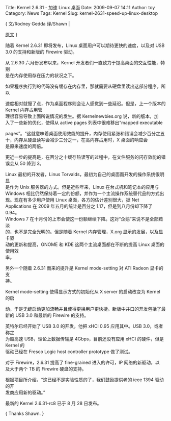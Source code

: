 Title: Kernel 2.6.31 - 加速 Linux 桌面
Date: 2009-09-07 14:11
Author: toy
Category: News
Tags: Kernel
Slug: kernel-2631-speed-up-linux-desktop

{ 文/Rodney Gedda 译/Shawn |  

[原文](http://www.techworld.com.au/article/317416/kernel\_2\_6\_31\_speed\_up\_linux\_desktop)
}

随着 Kernel 2.6.31 即将发布，Linux 桌面用户可以期待更快的速度，以及对
USB  
3.0 的支持和新版的 Firewire 驱动。

从 2.6.30 六月份发布以来，Kernel
开发者们一直致力于提高桌面的交互性能，特别  
是在内存使用存在压力的状况之下。

如果程序执行到的代码没有缓存在内存里，那就需要从硬盘里读出这部分程序，所以  

速度相对就慢了点，作为桌面程序则会让人感觉到一些延迟。但是，上一个版本的
Kernel 内存占用管  
理很容易导致上面所说情况的发生。据 Kernelnewbies.org 说，新的版本，加  
入了一些新的优化，使得从 active pages 列表中很难移出“mapped executable  

pages”。“这就意味着桌面使用效能的提升，内存使用紧张和错误会减少百分之五  
十，内存从硬盘读写会减少三分之一，在高内存占用时，X 桌面的响应会  
是原来速度的两倍。

更近一步的提高是，在百分之十缓存热读写的过程中，在文件服务的闪存效能的错  
误会从 50 降到 3。

Linux 最初的开发者，Linus
Torvalds，最初为自己的桌面而开发的操作系统很明显  
是作为 Unix 服务器的方式。但是近些年来，Linux 在台式机和笔记本的应用与  
Windows 相比仍然保持着一定的份额，并作为一个主流操作系统替代品的方式出  
现。现在有多少用户使用 Linux 桌面，各方的估计差别很大，据 Net  
Applications 在 2009 年五月的统计是百分之 1.17，但是到八月份却下降了
0.94。  
Windows 7
在十月份的上市会使这一份额继续下降。这对“企鹅”来说不是全部黯淡  
的，也不是完全光明的。但是随着 Kernel 内存管理，X.org
显示的发展，以及显卡驱  
动的更新和提高，GNOME 和 KDE 这两个主流桌面都在不断的提高 Linux
桌面的使用效  
率。

另外一个随着 2.6.31 而来的提升是 Kernel mode-setting 对 ATI Radeon
显卡的支  
持。

Kernel mode-setting 使得显示方式的初始化从 X server 的启动改变为 Kernel
的启  

动，于是无缝启动更加流畅并且使得更换用户更快捷。新版中并口的开发包括了最  
新的 USB 3.0 和最新的 Firewire 的支持。

英特尔已经开始了 USB 3.0 的开发，他把 xHCI 0.95 应用其中。USB
3.0，或者称之  
为超高速 USB，理论上数据传输是 4Gbps，目前还没有应用 xHCI 的硬件，但是
Kernel 的  
驱动已经在 Fresco Logic host controller prototype 做了测试。

对于 Firewire，2.6.31 提高了 fine-grained 进入的许可，IP
网络的新驱动，以  
及大于两个 TB 的 Firewire 硬盘的支持。

根据项目所介绍，“这已经不是实验性质的了，我们鼓励提供老的 ieee 1394
驱动的开  
发商应用新的驱动。”

最新的 Kernel 2.6.31-rc8 已于 8 月 28 日发布。

{ Thanks Shawn. }
